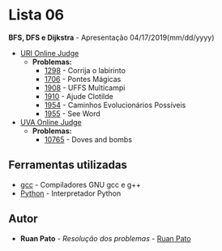 # Lista 06

**BFS, DFS e Dijkstra** - Apresentação 04/17/2019(mm/dd/yyyy)
* [URI Online Judge](https://www.urionlinejudge.com.br)
  * **Problemas:**
    * [1298](https://www.urionlinejudge.com.br/judge/pt/problems/view/1298) - Corrija o labirinto
    * [1706](https://www.urionlinejudge.com.br/judge/pt/problems/view/1706) - Pontes Mágicas
    * [1908](https://www.urionlinejudge.com.br/judge/pt/problems/view/1908) - UFFS Multicampi
    * [1910](https://www.urionlinejudge.com.br/judge/pt/problems/view/1910) - Ajude Clotilde
    * [1954](https://www.urionlinejudge.com.br/judge/pt/problems/view/1954) - Caminhos Evolucionários Possíveis
    * [1955](https://www.urionlinejudge.com.br/judge/pt/problems/view/1955) - See Word
* [UVA Online Judge](https://uva.onlinejudge.org/)
  * **Problemas:**
    * [10765](https://uva.onlinejudge.org/index.php?option=com_onlinejudge&Itemid=8&page=show_problem&problem=1706) - Doves and bombs
    
## Ferramentas utilizadas

* [gcc](https://gcc.gnu.org/) - Compiladores GNU gcc e g++ 
* [Python](https://www.python.org/) - Interpretador Python

## Autor

* **Ruan Pato** - *Resolução dos problemas* - [Ruan Pato](https://github.com/ruanpato)